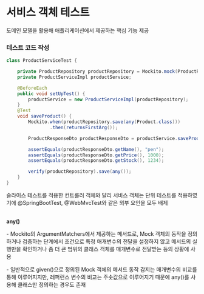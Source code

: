 # 서비스 객체 테스트

도메인 모델을 활용해 애플리케이션에서 제공하는 핵심 기능 제공

### 테스트 코드 작성

```java
class ProductServiceTest {

    private ProductRepository productRepository = Mockito.mock(ProductRepository.class);
    private ProductServiceImpl productService;

    @BeforeEach
    public void setUpTest() {
        productService = new ProductServiceImpl(productRepository);
    }
    @Test
    void saveProduct() {
        Mockito.when(productRepository.save(any(Product.class)))
                .then(returnsFirstArg());

        ProductResponseDto productResponseDto = productService.saveProduct(new ProductDto("pen", 1000, 1234));

        assertEquals(productResponseDto.getName(), "pen");
        assertEquals(productResponseDto.getPrice(), 1000);
        assertEquals(productResponseDto.getStock(), 1234);

        verify(productRepository).save(any());
    }
}
```

슬라이스 테스트를 적용한 컨트롤러 객체와 달리 서비스 객체는 단위 테스트를 적용하였기에 @SpringBootTest, @WebMvcTest와 같은 외부 요인을 모두 배제
<br><br>

**any()**

\- Mockito의 ArgumentMatchers에서 제공하는 메서드로, Mock 객체의 동작을 정의하거나 검증하는 단계에서 조건으로 특정 매개변수의 전달을 설정하지 않고 메서드의 실행만을 확인하거나 좀 더 큰 범위의 클래스 객체를 매개변수로 전달받는 등의 상황에 사용

\- 일반적으로 given()으로 정의된 Mock 객체의 메서드 동작 감지는 매개변수의 비교를 통해 이루어지지만, 레퍼런스 변수의 비교는 주솟값으로 이루어지기 때문에 any()를 사용해 클래스만 정의하는 경우도 존재
